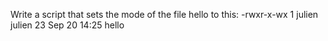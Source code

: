 Write a script that sets the mode of the file hello to this:
-rwxr-x-wx 1 julien julien 23 Sep 20 14:25 hello

